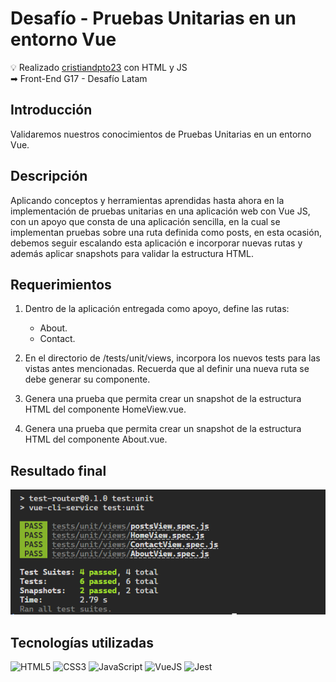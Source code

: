 # Desafío - Pruebas Unitarias en un entorno Vue

💡 Realizado [cristiandpto23](https://github.com/cristiandpto23) con HTML y JS<br>
➡ Front-End G17 - Desafío Latam<br>

## Introducción

Validaremos nuestros conocimientos de Pruebas Unitarias en un entorno Vue.

## Descripción

Aplicando conceptos y herramientas aprendidas hasta ahora en la implementación de pruebas unitarias en una aplicación web con Vue JS, con un apoyo que consta de una aplicación sencilla, en la cual se implementan pruebas sobre una ruta definida como posts, en esta ocasión, debemos seguir escalando esta aplicación e incorporar nuevas rutas y además aplicar snapshots para validar la estructura HTML.

## Requerimientos

1. Dentro de la aplicación entregada como apoyo, define las rutas:

    - About.
    - Contact.

2. En el directorio de /tests/unit/views, incorpora los nuevos tests para las vistas antes mencionadas. Recuerda que al definir una nueva ruta se debe generar su componente.

3. Genera una prueba que permita crear un snapshot de la estructura HTML del componente HomeView.vue.

4. Genera una prueba que permita crear un snapshot de la estructura HTML del componente About.vue.

## Resultado final

<div align="center"><img src="./src/assets/img/image.png"></div>

## Tecnologías utilizadas

![HTML5](https://img.shields.io/badge/HTML5-E34F26?style=for-the-badge&logo=html5&logoColor=white) ![CSS3](https://img.shields.io/badge/CSS3-1572B6?style=for-the-badge&logo=css3&logoColor=white) ![JavaScript](https://img.shields.io/badge/JavaScript-323330?style=for-the-badge&logo=javascript&logoColor=F7DF1E) ![VueJS](https://img.shields.io/badge/Vue%20js-35495E?style=for-the-badge&logo=vuedotjs&logoColor=4FC08D) ![Jest](https://img.shields.io/badge/Jest-C21325?style=for-the-badge&logo=jest&logoColor=white)

